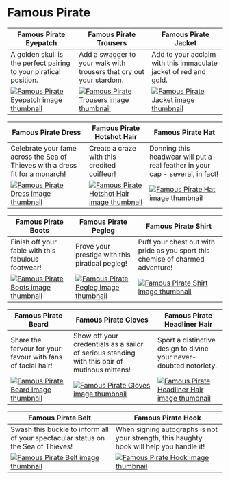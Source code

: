 # Famous Pirate

| Famous Pirate Eyepatch | Famous Pirate Trousers | Famous Pirate Jacket |
| ---------------------- | ---------------------- | -------------------- |
| A golden skull is the perfect pairing to your piratical position. | Add a swagger to your walk with trousers that cry out your stardom. | Add to your acclaim with this immaculate jacket of red and gold. |
| [![Famous Pirate Eyepatch image thumbnail](https://seaofthieves.wiki.gg/images/6/61/Famous_Pirate_Eyepatch.png)](https://seaofthieves.wiki.gg/wiki/Famous_Pirate_Eyepatch) | [![Famous Pirate Trousers image thumbnail](https://seaofthieves.wiki.gg/images/e/e2/Famous_Pirate_Trousers.png)](https://seaofthieves.wiki.gg/wiki/Famous_Pirate_Trousers) | [![Famous Pirate Jacket image thumbnail](https://seaofthieves.wiki.gg/images/4/4a/Famous_Pirate_Jacket.png)](https://seaofthieves.wiki.gg/wiki/Famous_Pirate_Jacket) |

| Famous Pirate Dress | Famous Pirate Hotshot Hair | Famous Pirate Hat |
| ------------------- | -------------------------- | ----------------- |
| Celebrate your fame across the Sea of Thieves with a dress fit for a monarch! | Create a craze with this credited coiffeur! | Donning this headwear will put a real feather in your cap - several, in fact! |
| [![Famous Pirate Dress image thumbnail](https://seaofthieves.wiki.gg/images/5/51/Famous_Pirate_Dress.png)](https://seaofthieves.wiki.gg/wiki/Famous_Pirate_Dress) | [![Famous Pirate Hotshot Hair image thumbnail](https://seaofthieves.wiki.gg/images/e/e4/Famous_Pirate_Hotshot_Hair.png)](https://seaofthieves.wiki.gg/wiki/Famous_Pirate_Hotshot_Hair) | [![Famous Pirate Hat image thumbnail](https://seaofthieves.wiki.gg/images/0/0d/Famous_Pirate_Hat.png)](https://seaofthieves.wiki.gg/wiki/Famous_Pirate_Hat) |

| Famous Pirate Boots | Famous Pirate Pegleg | Famous Pirate Shirt |
| ------------------- | -------------------- | ------------------- |
| Finish off your fable with this fabulous footwear! | Prove your prestige with this piratical pegleg! | Puff your chest out with pride as you sport this chemise of charmed adventure! |
| [![Famous Pirate Boots image thumbnail](https://seaofthieves.wiki.gg/images/3/3b/Famous_Pirate_Boots.png)](https://seaofthieves.wiki.gg/wiki/Famous_Pirate_Boots) | [![Famous Pirate Pegleg image thumbnail](https://seaofthieves.wiki.gg/images/0/01/Famous_Pirate_Pegleg.png)](https://seaofthieves.wiki.gg/wiki/Famous_Pirate_Pegleg) | [![Famous Pirate Shirt image thumbnail](https://seaofthieves.wiki.gg/images/e/ea/Famous_Pirate_Shirt.png)](https://seaofthieves.wiki.gg/wiki/Famous_Pirate_Shirt) |

| Famous Pirate Beard | Famous Pirate Gloves | Famous Pirate Headliner Hair |
| ------------------- | -------------------- | ---------------------------- |
| Share the fervour for your favour with fans of facial hair! | Show off your credentials as a sailor of serious standing with this pair of mutinous mittens! | Sport a distinctive design to divine your never-doubted notoriety. |
| [![Famous Pirate Beard image thumbnail](https://seaofthieves.wiki.gg/images/c/cb/Famous_Pirate_Beard.png)](https://seaofthieves.wiki.gg/wiki/Famous_Pirate_Beard) | [![Famous Pirate Gloves image thumbnail](https://seaofthieves.wiki.gg/images/e/e3/Famous_Pirate_Gloves.png)](https://seaofthieves.wiki.gg/wiki/Famous_Pirate_Gloves) | [![Famous Pirate Headliner Hair image thumbnail](https://seaofthieves.wiki.gg/images/6/63/Famous_Pirate_Headliner_Hair.png)](https://seaofthieves.wiki.gg/wiki/Famous_Pirate_Headliner_Hair) |

| Famous Pirate Belt | Famous Pirate Hook |
| ------------------ | ------------------ |
| Swash this buckle to inform all of your spectacular status on the Sea of Thieves! | When signing autographs is not your strength, this haughty hook will help you handle it! |
| [![Famous Pirate Belt image thumbnail](https://seaofthieves.wiki.gg/images/4/47/Famous_Pirate_Belt.png)](https://seaofthieves.wiki.gg/wiki/Famous_Pirate_Belt) | [![Famous Pirate Hook image thumbnail](https://seaofthieves.wiki.gg/images/e/e8/Famous_Pirate_Hook.png)](https://seaofthieves.wiki.gg/wiki/Famous_Pirate_Hook) |
